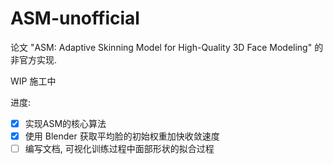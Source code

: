 # ASM-unofficial
论文 "ASM: Adaptive Skinning Model for High-Quality 3D Face Modeling" 的非官方实现.

WIP 施工中

进度:
- [x] 实现ASM的核心算法
- [x] 使用 Blender 获取平均脸的初始权重加快收敛速度
- [ ] 编写文档, 可视化训练过程中面部形状的拟合过程